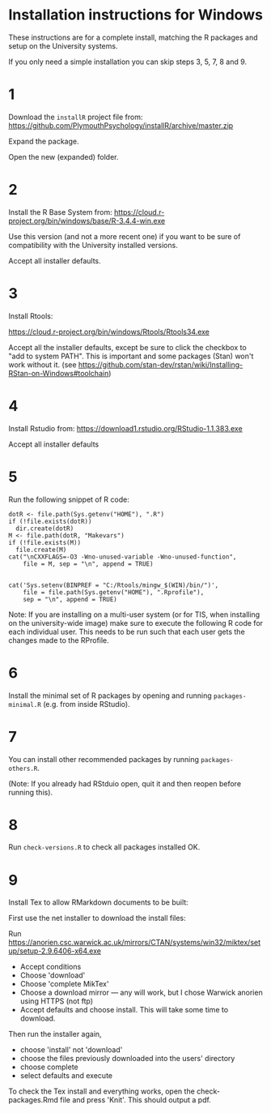 
# Installation instructions for Windows


These instructions are for a complete install, matching the R packages and setup on the University systems.

If you only need a simple installation you can skip steps 3, 5, 7, 8 and 9.



# 1

Download the `installR` project file from: https://github.com/PlymouthPsychology/installR/archive/master.zip 

Expand the package. 

Open the new (expanded) folder.


# 2

Install the R Base System from: https://cloud.r-project.org/bin/windows/base/R-3.4.4-win.exe

Use this version (and not a more recent one) if you want to be sure of compatibility with the University installed versions.

Accept all installer defaults.



# 3

Install Rtools:

https://cloud.r-project.org/bin/windows/Rtools/Rtools34.exe

Accept all the installer defaults, except be sure to click the checkbox to "add to system PATH". 
This is important and some packages (Stan) won't work without it. (see https://github.com/stan-dev/rstan/wiki/Installing-RStan-on-Windows#toolchain)



# 4

Install Rstudio from:  https://download1.rstudio.org/RStudio-1.1.383.exe

Accept all installer defaults



# 5 

Run the following snippet of R code:


```
dotR <- file.path(Sys.getenv("HOME"), ".R")
if (!file.exists(dotR)) 
  dir.create(dotR)
M <- file.path(dotR, "Makevars")
if (!file.exists(M)) 
  file.create(M)
cat("\nCXXFLAGS=-O3 -Wno-unused-variable -Wno-unused-function", 
    file = M, sep = "\n", append = TRUE)


cat('Sys.setenv(BINPREF = "C:/Rtools/mingw_$(WIN)/bin/")',
    file = file.path(Sys.getenv("HOME"), ".Rprofile"), 
    sep = "\n", append = TRUE)
```


Note: If you are installing on a multi-user system (or for TIS, when installing on the university-wide image) make sure to execute the following R code for each individual user. This needs to be run such that each user gets the changes made to the RProfile.




# 6

Install the minimal set of R packages by opening and running `packages-minimal.R` (e.g. from inside RStudio).


# 7

You can install other recommended packages by running `packages-others.R`.

(Note: If you already had RStduio open, quit it and then reopen before running this).




# 8

Run `check-versions.R` to check all packages installed OK.



# 9

Install Tex to allow RMarkdown documents to be built:

First use the net installer to download the install files:

Run https://anorien.csc.warwick.ac.uk/mirrors/CTAN/systems/win32/miktex/setup/setup-2.9.6406-x64.exe

- Accept conditions
- Choose 'download'
- Choose 'complete MikTex'
- Choose a download mirror — any will work, but I chose Warwick anorien using HTTPS (not ftp)
- Accept defaults and choose install. This will take some time to download.


Then run the installer again, 

- choose 'install' not 'download'
- choose the files previously downloaded into the users' directory
- choose complete
- select defaults and execute


To check the Tex install and everything works, open the check-packages.Rmd file and press 'Knit'. This should output a pdf.







